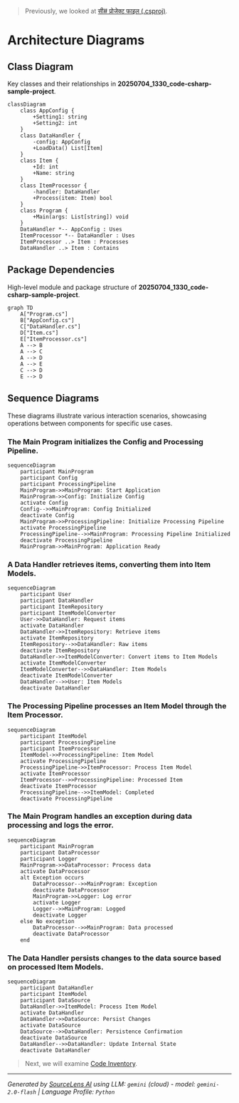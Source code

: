 > Previously, we looked at [सी# प्रोजेक्ट फाइल (.csproj)](07_सी-प्रोजेक्ट-फाइल-.csproj.md).

# Architecture Diagrams
## Class Diagram
Key classes and their relationships in **20250704_1330_code-csharp-sample-project**.
```mermaid
classDiagram
    class AppConfig {
        +Setting1: string
        +Setting2: int
    }
    class DataHandler {
        -config: AppConfig
        +LoadData() List[Item]
    }
    class Item {
        +Id: int
        +Name: string
    }
    class ItemProcessor {
        -handler: DataHandler
        +Process(item: Item) bool
    }
    class Program {
        +Main(args: List[string]) void
    }
    DataHandler *-- AppConfig : Uses
    ItemProcessor *-- DataHandler : Uses
    ItemProcessor ..> Item : Processes
    DataHandler ..> Item : Contains
```
## Package Dependencies
High-level module and package structure of **20250704_1330_code-csharp-sample-project**.
```mermaid
graph TD
    A["Program.cs"]
    B["AppConfig.cs"]
    C["DataHandler.cs"]
    D["Item.cs"]
    E["ItemProcessor.cs"]
    A --> B
    A --> C
    A --> D
    A --> E
    C --> D
    E --> D
```
## Sequence Diagrams
These diagrams illustrate various interaction scenarios, showcasing operations between components for specific use cases.
### The Main Program initializes the Config and Processing Pipeline.
```mermaid
sequenceDiagram
    participant MainProgram
    participant Config
    participant ProcessingPipeline
    MainProgram->>MainProgram: Start Application
    MainProgram->>Config: Initialize Config
    activate Config
    Config-->>MainProgram: Config Initialized
    deactivate Config
    MainProgram->>ProcessingPipeline: Initialize Processing Pipeline
    activate ProcessingPipeline
    ProcessingPipeline-->>MainProgram: Processing Pipeline Initialized
    deactivate ProcessingPipeline
    MainProgram->>MainProgram: Application Ready
```
### A Data Handler retrieves items, converting them into Item Models.
```mermaid
sequenceDiagram
    participant User
    participant DataHandler
    participant ItemRepository
    participant ItemModelConverter
    User->>DataHandler: Request items
    activate DataHandler
    DataHandler->>ItemRepository: Retrieve items
    activate ItemRepository
    ItemRepository-->>DataHandler: Raw items
    deactivate ItemRepository
    DataHandler->>ItemModelConverter: Convert items to Item Models
    activate ItemModelConverter
    ItemModelConverter-->>DataHandler: Item Models
    deactivate ItemModelConverter
    DataHandler-->>User: Item Models
    deactivate DataHandler
```
### The Processing Pipeline processes an Item Model through the Item Processor.
```mermaid
sequenceDiagram
    participant ItemModel
    participant ProcessingPipeline
    participant ItemProcessor
    ItemModel->>ProcessingPipeline: Item Model
    activate ProcessingPipeline
    ProcessingPipeline->>ItemProcessor: Process Item Model
    activate ItemProcessor
    ItemProcessor-->>ProcessingPipeline: Processed Item
    deactivate ItemProcessor
    ProcessingPipeline-->>ItemModel: Completed
    deactivate ProcessingPipeline
```
### The Main Program handles an exception during data processing and logs the error.
```mermaid
sequenceDiagram
    participant MainProgram
    participant DataProcessor
    participant Logger
    MainProgram->>DataProcessor: Process data
    activate DataProcessor
    alt Exception occurs
        DataProcessor-->>MainProgram: Exception
        deactivate DataProcessor
        MainProgram->>Logger: Log error
        activate Logger
        Logger-->>MainProgram: Logged
        deactivate Logger
    else No exception
        DataProcessor-->>MainProgram: Data processed
        deactivate DataProcessor
    end
```
### The Data Handler persists changes to the data source based on processed Item Models.
```mermaid
sequenceDiagram
    participant DataHandler
    participant ItemModel
    participant DataSource
    DataHandler->>ItemModel: Process Item Model
    activate DataHandler
    DataHandler->>DataSource: Persist Changes
    activate DataSource
    DataSource-->>DataHandler: Persistence Confirmation
    deactivate DataSource
    DataHandler-->>DataHandler: Update Internal State
    deactivate DataHandler
```

> Next, we will examine [Code Inventory](09_code_inventory.md).


---

*Generated by [SourceLens AI](https://github.com/openXFlow/sourceLensAI) using LLM: `gemini` (cloud) - model: `gemini-2.0-flash` | Language Profile: `Python`*